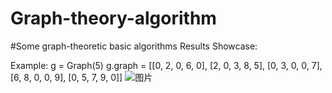 # Graph-theory-algorithm
#Some graph-theoretic basic algorithms
Results Showcase:

Example:
g = Graph(5)
g.graph = [[0, 2, 0, 6, 0],
           [2, 0, 3, 8, 5],
           [0, 3, 0, 0, 7],
           [6, 8, 0, 0, 9],
           [0, 5, 7, 9, 0]]
![图片](https://github.com/rgxsir/Graph-theory-algorithm/assets/155449724/ab6464dd-cfa3-400a-96ef-143e775ef44f)
